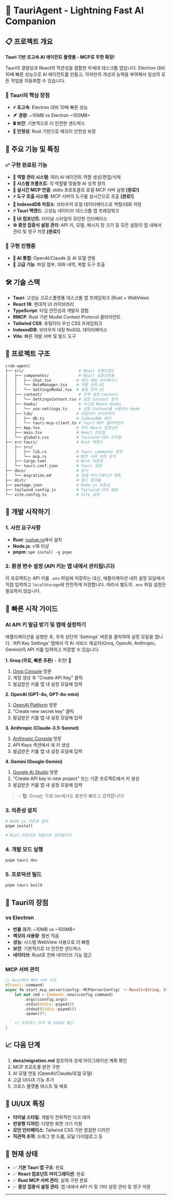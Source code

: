# 🚀 **TauriAgent** - Lightning Fast AI Companion

## 📋 프로젝트 개요

**Tauri 기반 초고속 AI 에이전트 플랫폼 - MCP로 무한 확장!**

Tauri의 경량성과 React의 직관성을 결합한 차세대 데스크톱 앱입니다. Electron 대비 10배 빠른 성능으로 AI 에이전트를 만들고, 각자만의 개성과 능력을 부여해서 일상의 모든 작업을 자동화할 수 있습니다.

### 🚀 Tauri의 핵심 장점
- **⚡ 초고속**: Electron 대비 10배 빠른 성능
- **🪶 경량**: ~10MB vs Electron ~100MB+
- **🔒 보안**: 기본적으로 더 안전한 샌드박스
- **🦀 안정성**: Rust 기반으로 메모리 안전성 보장

## 🎯 주요 기능 및 특징

### ✅ 구현 완료된 기능

- **🤖 역할 관리 시스템**: 여러 AI 에이전트 역할 생성/편집/삭제
- **🧠 시스템 프롬프트**: 각 역할별 맞춤형 AI 성격 정의
- **🔗 실시간 MCP 연결**: stdio 프로토콜로 로컬 MCP 서버 실행 **[완료!]**
- **⚡ 도구 호출 시스템**: MCP 서버의 도구를 실시간으로 호출 **[완료!]**
- **💾 IndexedDB 저장소**: 브라우저 로컬 데이터베이스로 역할/대화 저장
- **⚡ Tauri 백엔드**: 고성능 네이티브 데스크톱 앱 프레임워크
- **🎨 UI 컴포넌트**: 터미널 스타일의 모던한 인터페이스
- **⚙️ 중앙 집중식 설정 관리**: API 키, 모델, 메시지 창 크기 등 모든 설정이 앱 내에서 관리 및 영구 저장 **[완료!]**

### 🚧 구현 진행중

- **🔄 AI 통합**: OpenAI/Claude 등 AI 모델 연동
- **📎 고급 기능**: 파일 첨부, 대화 내역, 복합 도구 호출

## 🛠 기술 스택

- **Tauri**: 고성능 크로스플랫폼 데스크톱 앱 프레임워크 (Rust + WebView)
- **React 18**: 현대적 UI 라이브러리
- **TypeScript**: 타입 안전성과 개발자 경험
- **RMCP**: Rust 기반 Model Context Protocol 클라이언트
- **Tailwind CSS**: 유틸리티 우선 CSS 프레임워크
- **IndexedDB**: 브라우저 내장 NoSQL 데이터베이스
- **Vite**: 빠른 개발 서버 및 빌드 도구

## 📁 프로젝트 구조

```bash
crab-agent/
├── src/                        # React 프론트엔드
│   ├── components/             # React 컴포넌트들
│   │   ├── Chat.tsx           # 메인 채팅 인터페이스
│   │   └── RoleManager.tsx    # 역할 관리 UI
│   │   └── SettingsModal.tsx  # 설정 관리 UI
│   ├── context/                # 전역 설정 Context
│   │   └── SettingsContext.tsx # 설정 Context 정의
│   ├── hooks/                  # 커스텀 React Hooks
│   │   └── use-settings.ts     # 설정 Context를 사용하는 Hook
│   ├── lib/                   # 유틸리티 라이브러리
│   │   ├── db.ts              # IndexedDB 관리
│   │   └── tauri-mcp-client.ts # Tauri MCP 클라이언트
│   ├── App.tsx                # 루트 React 컴포넌트
│   ├── main.tsx               # React 진입점
│   └── globals.css            # Tailwind CSS 스타일
├── src-tauri/                 # Rust 백엔드
│   ├── src/
│   │   ├── lib.rs             # Tauri commands 정의
│   │   └── mcp.rs             # MCP 서버 관리 로직
│   ├── Cargo.toml             # Rust 의존성
│   └── tauri.conf.json        # Tauri 설정
├── docs/                      # 문서
│   └── migration.md           # 상세 마이그레이션 계획
├── dist/                      # 빌드 결과물
├── package.json               # Node.js 의존성
├── tailwind.config.js         # Tailwind CSS 설정
└── vite.config.ts             # Vite 설정
```

## 🚀 개발 시작하기

### 1. 사전 요구사항

- **Rust**: [rustup.rs](https://rustup.rs/)에서 설치
- **Node.js**: v18 이상
- **pnpm**: `npm install -g pnpm`

### 2. 환경 변수 설정 (API 키는 앱 내에서 관리됩니다)

이 프로젝트는 API 키를 `.env` 파일에 저장하는 대신, 애플리케이션 내의 설정 모달에서 직접 입력하고 `localStorage`에 안전하게 저장합니다. 따라서 별도의 `.env` 파일 설정은 필요하지 않습니다.

## 🔑 빠른 시작 가이드

### AI API 키 발급 받기 및 앱에 설정하기

애플리케이션을 실행한 후, 우측 상단의 'Settings' 버튼을 클릭하여 설정 모달을 엽니다. 'API Key Settings' 탭에서 각 AI 서비스 제공자(Groq, OpenAI, Anthropic, Gemini)의 API 키를 입력하고 저장할 수 있습니다.

**1. Groq (무료, 빠른 추론)** - 추천! 🌟
1. [Groq Console](https://console.groq.com/keys) 방문
2. 계정 생성 후 "Create API Key" 클릭
3. 발급받은 키를 앱 내 설정 모달에 입력

**2. OpenAI (GPT-4o, GPT-4o-mini)**
1. [OpenAI Platform](https://platform.openai.com/api-keys) 방문
2. "Create new secret key" 클릭
3. 발급받은 키를 앱 내 설정 모달에 입력

**3. Anthropic (Claude-3.5-Sonnet)**
1. [Anthropic Console](https://console.anthropic.com/) 방문
2. API Keys 섹션에서 새 키 생성
3. 발급받은 키를 앱 내 설정 모달에 입력

**4. Gemini (Google Gemini)**
1. [Google AI Studio](https://aistudio.google.com/app/apikey) 방문
2. "Create API key in new project" 또는 기존 프로젝트에서 키 생성
3. 발급받은 키를 앱 내 설정 모달에 입력

> 💡 **팁**: Groq는 무료 tier에서도 충분히 빠르고 강력합니다!

### 3. 의존성 설치

```bash
# Node.js 의존성 설치
pnpm install

# Rust 의존성은 자동으로 설치됩니다
```

### 4. 개발 모드 실행

```bash
pnpm tauri dev
```

### 5. 프로덕션 빌드

```bash
pnpm tauri build
```

## 🦀 Tauri의 장점

### vs Electron

- **번들 크기**: ~10MB vs ~100MB+
- **메모리 사용량**: 훨씬 적음
- **성능**: 시스템 WebView 사용으로 더 빠름
- **보안**: 기본적으로 더 안전한 샌드박스
- **네이티브**: Rust로 진짜 네이티브 기능 접근

### MCP 서버 관리

```rust
// Rust에서 MCP 서버 시작
#[tauri::command]
async fn start_mcp_server(config: MCPServerConfig) -> Result<String, String> {
    let mut cmd = Command::new(&config.command)
        .args(&config.args)
        .stdin(Stdio::piped())
        .stdout(Stdio::piped())
        .spawn()?;

    // 프로세스 관리 및 stdio 통신
}
```

## 📈 다음 단계

1. **docs/migration.md** 참조하여 상세 마이그레이션 계획 확인
2. MCP 프로토콜 완전 구현
3. AI 모델 연동 (OpenAI/Claude/로컬 모델)
4. 고급 UI/UX 기능 추가
5. 크로스 플랫폼 테스트 및 배포

## 🎨 UI/UX 특징

- **터미널 스타일**: 개발자 친화적인 다크 테마
- **반응형 디자인**: 다양한 화면 크기 지원
- **모던 인터페이스**: Tailwind CSS 기반 깔끔한 디자인
- **직관적 조작**: 드래그 앤 드롭, 모달 다이얼로그 등

## 🧪 현재 상태

- ✅ **기본 Tauri 앱 구조**: 완료
- ✅ **React 컴포넌트 마이그레이션**: 완료
- ✅ **Rust MCP 서버 관리**: 실제 구현 완료
- ✅ **중앙 집중식 설정 관리**: 앱 내에서 API 키 및 기타 설정 관리 및 영구 저장

---
